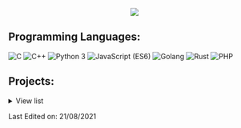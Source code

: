 <p align="center">
    <img src="https://github-readme-stats.vercel.app/api?username=veil-ctf&show_icons=true&count_private=true&theme=dark"/>
</p>

## Programming Languages:

<img src="https://img.shields.io/badge/C-lightgrey" alt="C" /> <img src="https://img.shields.io/badge/C++-ff69b4" alt="C++" /> <img src="https://img.shields.io/badge/Python 3-informational" alt="Python 3" /> <img src="https://img.shields.io/badge/JavaScript (ES6)-brightgreen" alt="JavaScript (ES6)" /> <img src="https://img.shields.io/badge/Golang%20-yellow" alt="Golang"/> <img src="https://img.shields.io/badge/Rust%20-magenta" alt="Rust"/> <img src="https://img.shields.io/badge/PHP%20-lime" alt="PHP"/>

## Projects:
<details>
    <summary>View list</summary>
    <ul>
        <li href="https://github.com/veil-ctf/PyServ">PyServ</li>
        <li>MariaDB</li>
        <li>MongoDB</li>
    </ul>
</details>

Last Edited on: 21/08/2021
